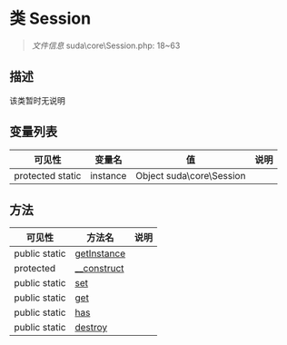 #  类 Session

> *文件信息* suda\core\Session.php: 18~63



## 描述

该类暂时无说明





## 变量列表
| 可见性 |  变量名  |  值| 说明 |
|--------|----|---|---|
| protected static  | instance | Object suda\core\Session | | 



## 方法


| 可见性 | 方法名 | 说明 |
|--------|-------|------|
| public static|[getInstance](Session/getInstance.md) |  |
| protected |[__construct](Session/__construct.md) |  |
| public static|[set](Session/set.md) |  |
| public static|[get](Session/get.md) |  |
| public static|[has](Session/has.md) |  |
| public static|[destroy](Session/destroy.md) |  |
